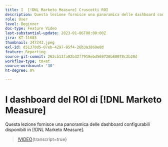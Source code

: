 ```yaml
---
title: I  [!DNL Marketo Measure] Cruscotti ROI
description: Questa lezione fornisce una panoramica delle dashboard configurabili disponibili in  [!DNL Marketo Measure].
role: User
level: Beginner
doc-type: Feature Video
last-substantial-update: 2023-01-06T00:00:00Z
jira: KT-11683
thumbnail: 347243.jpeg
exl-id: d51370d5-07eb-4297-95f4-26b3a3868e8d
feature: Reporting
source-git-commit: 262cb13fa02b32f7918ebd569720b80078c2b28d
workflow-type: tm+mt
source-wordcount: '30'
ht-degree: 0%

---
```


# I dashboard del ROI di [!DNL Marketo Measure]

Questa lezione fornisce una panoramica delle dashboard configurabili disponibili in [!DNL Marketo Measure].

>[!VIDEO](https://video.tv.adobe.com/v/347243/?learn=on){transcript=true}
